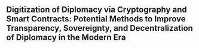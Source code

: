 ## Digitization of Diplomacy via Cryptography and Smart Contracts: Potential Methods to Improve Transparency, Sovereignty, and Decentralization of Diplomacy in the Modern Era


